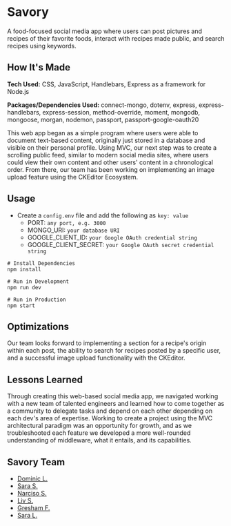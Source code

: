 # Savory
A food-focused social media app where users can post pictures and recipes of their favorite foods, interact with recipes made public, and search recipes using keywords.

<!-- link to project, with embedded image -->

## How It's Made

**Tech Used:**
CSS, JavaScript, Handlebars, Express as a framework for Node.js

**Packages/Dependencies Used:**
connect-mongo, dotenv, express, express-handlebars, express-session, method-override, moment, mongodb, mongoose, morgan, nodemon, passport, passport-google-oauth20

This web app began as a simple program where users were able to document text-based content, originally just stored in a database and visible on their personal profile. Using MVC, our next step was to create a scrolling public feed, similar to modern social media sites, where users could view their own content and other users' content in a chronological order. From there, our team has been working on implementing an image upload feature using the CKEditor Ecosystem.

## Usage

- Create a `config.env` file and add the following as `key: value`
    - PORT: `any port, e.g. 3000`
    - MONGO_URI: `your database URI`
    - GOOGLE_CLIENT_ID: `your Google OAuth credential string`
    - GOOGLE_CLIENT_SECRET: `your Google OAuth secret credential string`

```
# Install Dependencies
npm install

# Run in Development
npm run dev

# Run in Production
npm start
```

## Optimizations

Our team looks forward to implementing a section for a recipe's origin within each post, the ability to search for recipes posted by a specific user, and a successful image upload functionality with the CKEditor.

## Lessons Learned

Through creating this web-based social media app, we navigated working with a new team of talented engineers and learned how to come together as a community to delegate tasks and depend on each other depending on each dev's area of expertise. Working to create a project using the MVC architectural paradigm was an opportunity for growth, and as we troubleshooted each feature we developed a more well-rounded understanding of middleware, what it entails, and its capabilities.

## Savory Team

- <a href="https://github.com/TypingTapestry">Dominic L.</a>
- <a href="https://github.com/swingleSara">Sara S.</a>
- <a href="https://github.com/narcisods">Narciso S.</a>
- <a href="https://github.com/lst4rk">Liv S.</a>
- <a href="https://github.com/GreshamFedora">Gresham F.</a>
- <a href="https://github.com/saralarue">Sara L.</a>
